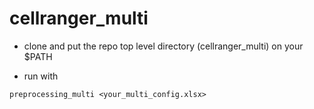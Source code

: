 # cellranger_multi

* clone and put the repo top level directory (cellranger_multi) on your $PATH

* run with 

```
preprocessing_multi <your_multi_config.xlsx>
```
